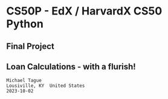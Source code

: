 # CS50P - EdX / HarvardX CS50 Python

## Final Project

## Loan Calculations - with a flurish!

    Michael Tague
    Lousiville, KY  United States
    2023-10-02
